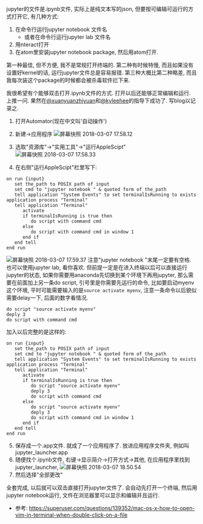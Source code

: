 <!--
.. title: Mac上双击打开jupyter文件
.. slug: double-click-open-ipynb
.. date: 2018-3-7 19:00 UTC+08:00
.. tags: python,
.. category:
.. link:
.. description:
.. type: text
-->

jupyter的文件是.ipynb文件, 实际上是纯文本写的json, 但要按可编辑可运行的方式打开它, 有几种方式:

1. 在命令行运行jupyter notebook 文件名
    * 或者在命令行运行jupyter lab 文件名
1. 用nteract打开
1. 在atom里安装jupyter notebook package, 然后用atom打开.

第一种最佳, 但不方便, 我不是常规打开终端的. 第二种有时候特慢, 而且如果没有设置好kernel的话, 运行jupyter文件总是容易报错. 第三种大概比第二种略差, 而且我每次装这个package的时候都会被杀毒软件拦下来.

我很希望有个能够双击打开.ipynb文件的方式. 打开以后还能够正常编辑和运行. 上推一问. 果然在[@xuanyuanzhiyuan](https://twitter.com/xuanyuanzhiyuan/status/971321483896213504)和[@kyleehee](https://twitter.com/kyleehee/status/971317968822038528)的指导下成功了. 写blog以记录之.
<!-- TEASER_END -->

1. 打开Automator(现在中文叫'自动操作')

1. 新建->应用程序
![屏幕快照 2018-03-07 17.58.12](https://i.loli.net/2018/03/07/5a9fc9e347028.png)
1. 选取"资源库"->"实用工具"->"运行AppleScipt"
![屏幕快照 2018-03-07 17.58.33](https://i.loli.net/2018/03/07/5a9fc9e2c3842.png)
1. 在右侧"运行AppleScipt"栏里写下:

```AppleScipt
on run {input}
   set the_path to POSIX path of input
   set cmd to "jupyter notebook " & quoted form of the_path
   tell application "System Events" to set terminalIsRunning to exists application process "Terminal"
   tell application "Terminal"
      activate
      if terminalIsRunning is true then
         do script with command cmd
      else
         do script with command cmd in window 1
      end if
   end tell
end run
```
![屏幕快照 2018-03-07 17.59.37](https://i.loli.net/2018/03/07/5a9fc9e29141c.png)
注意"jupyter notebook "末尾一定要有空格. 也可以使用jupyter lab, 看你喜欢. 但前提一定是在进入终端以后可以直接运行jupyter的状态, 如果你需要用anaconda先切换到某个环境下再用jupyter, 那么需要在前面加上另一条do script, 引号里是你需要先运行的命令, 比如要启动myenv这个环境, 平时可能需要输入的是```source activate myenv```, 注意一条命令以后貌似需要delay一下, 后面的数字看情况.
```AppleScipt
do script "source activate myenv"
deply 3
do script with command cmd
```
加入以后完整的是这样的:
```AppleScipt
on run {input}
   set the_path to POSIX path of input
   set cmd to "jupyter notebook " & quoted form of the_path
   tell application "System Events" to set terminalIsRunning to exists application process "Terminal"
   tell application "Terminal"
      activate
      if terminalIsRunning is true then
         do script "source activate myenv"
         deply 3
         do script with command cmd
      else
         do script "source activate myenv"
         deply 3
         do script with command cmd in window 1
      end if
   end tell
end run
```

5. 保存成一个.app文件. 就成了一个应用程序了. 放进应用程序文件夹, 例如叫jupyter_launcher.app
1. 随便找个.ipynb文件, 右键->显示简介->打开方式->其他, 在应用程序里找到jupyter_launcher,
![屏幕快照 2018-03-07 18.50.54](https://i.loli.net/2018/03/07/5a9fc9e29a031.png)
1. 然后选择"全部更改"

全套完成, 以后就可以双击直接打开jupyter文件了. 会自动先打开一个终端, 然后用jupyter notebook运行, 文件在浏览器里可以显示和编辑并且运行.

* 参考:
https://superuser.com/questions/139352/mac-os-x-how-to-open-vim-in-terminal-when-double-click-on-a-file
